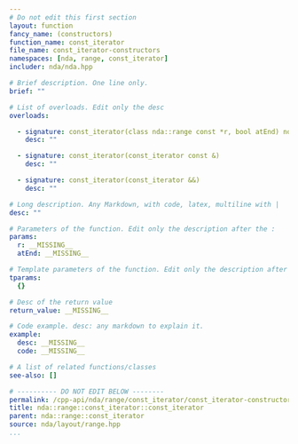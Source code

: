 ```yaml
---
# Do not edit this first section
layout: function
fancy_name: (constructors)
function_name: const_iterator
file_name: const_iterator-constructors
namespaces: [nda, range, const_iterator]
includer: nda/nda.hpp

# Brief description. One line only.
brief: ""

# List of overloads. Edit only the desc
overloads:

  - signature: const_iterator(class nda::range const *r, bool atEnd) noexcept
    desc: ""

  - signature: const_iterator(const_iterator const &)
    desc: ""

  - signature: const_iterator(const_iterator &&)
    desc: ""

# Long description. Any Markdown, with code, latex, multiline with |
desc: ""

# Parameters of the function. Edit only the description after the :
params:
  r: __MISSING__
  atEnd: __MISSING__

# Template parameters of the function. Edit only the description after the :
tparams:
  {}

# Desc of the return value
return_value: __MISSING__

# Code example. desc: any markdown to explain it.
example:
  desc: __MISSING__
  code: __MISSING__

# A list of related functions/classes
see-also: []

# ---------- DO NOT EDIT BELOW --------
permalink: /cpp-api/nda/range/const_iterator/const_iterator-constructors
title: nda::range::const_iterator::const_iterator
parent: nda::range::const_iterator
source: nda/layout/range.hpp
...
```


